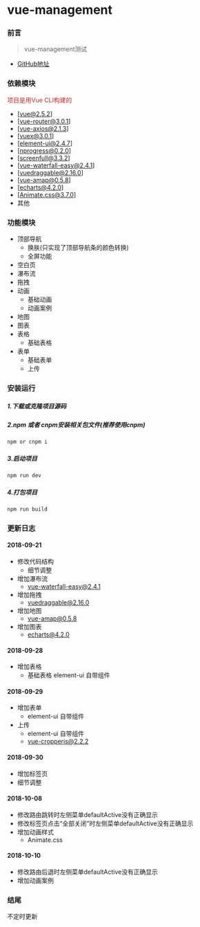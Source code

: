 # vue-management

### 前言
> vue-management测试

- [GitHub地址](https://github.com/sisa1313/vue-management)

### 依赖模块
<span style="color: rgb(184,49,47);">项目是用Vue CLI构建的</span>
- [vue@2.5.2]
- [vue-router@3.0.1]
- [vue-axios@2.1.3]
- [vuex@3.0.1]
- [element-ui@2.4.7]
- [nprogress@0.2.0]
- [screenfull@3.3.2]
- [vue-waterfall-easy@2.4.1]
- [vuedraggable@2.16.0]
- [vue-amap@0.5.8]
- [echarts@4.2.0]
- [Animate.css@3.7.0]
- 其他

### 功能模块
- 顶部导航
    - 换肤(只实现了顶部导航条的颜色转换)
    - 全屏功能
- 空白页
- 瀑布流
- 拖拽
- 动画
    - 基础动画
    - 动画案例
- 地图
- 图表
- 表格
    - 基础表格
- 表单
    - 基础表单
    - 上传

### 安装运行
##### 1.下载或克隆项目源码
##### 2.npm 或者 cnpm安装相关包文件(推荐使用cnpm)

```js
npm or cnpm i
```
##### 3.启动项目
```js
npm run dev
```
##### 4.打包项目
```js
npm run build
```

### 更新日志
#### 2018-09-21
- 修改代码结构
    - 细节调整
- 增加瀑布流
    - vue-waterfall-easy@2.4.1
- 增加拖拽
    - vuedraggable@2.16.0
- 增加地图
    - vue-amap@0.5.8
- 增加图表
    - echarts@4.2.0
#### 2018-09-28
- 增加表格
    - 基础表格 element-ui 自带组件
#### 2018-09-29
- 增加表单
    - element-ui 自带组件
- 上传
    - element-ui 自带组件
    - vue-cropperjs@2.2.2
#### 2018-09-30
- 增加标签页
- 细节调整
#### 2018-10-08
- 修改路由跳转时左侧菜单defaultActive没有正确显示
- 修改标签页点击“全部关闭”时左侧菜单defaultActive没有正确显示
- 增加动画样式
    - Animate.css
#### 2018-10-10
- 修改路由后退时左侧菜单defaultActive没有正确显示
- 增加动画案例

### 结尾
不定时更新
